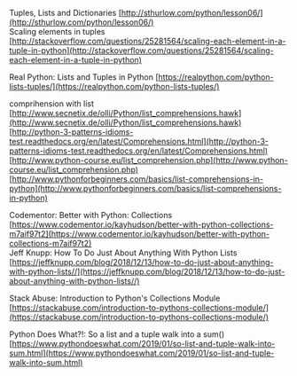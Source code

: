 Tuples, Lists and Dictionaries [http://sthurlow.com/python/lesson06/](http://sthurlow.com/python/lesson06/)  
Scaling elements in tuples [http://stackoverflow.com/questions/25281564/scaling-each-element-in-a-tuple-in-python](http://stackoverflow.com/questions/25281564/scaling-each-element-in-a-tuple-in-python)  
  
Real Python: Lists and Tuples in Python [https://realpython.com/python-lists-tuples/](https://realpython.com/python-lists-tuples/)  
  
comprihension with list  
[http://www.secnetix.de/olli/Python/list_comprehensions.hawk](http://www.secnetix.de/olli/Python/list_comprehensions.hawk)  
[http://python-3-patterns-idioms-test.readthedocs.org/en/latest/Comprehensions.html](http://python-3-patterns-idioms-test.readthedocs.org/en/latest/Comprehensions.html)  
[http://www.python-course.eu/list_comprehension.php](http://www.python-course.eu/list_comprehension.php)  
[http://www.pythonforbeginners.com/basics/list-comprehensions-in-python](http://www.pythonforbeginners.com/basics/list-comprehensions-in-python)  
  
Codementor: Better with Python: Collections [https://www.codementor.io/kayhudson/better-with-python-collections-m7aif97t2](https://www.codementor.io/kayhudson/better-with-python-collections-m7aif97t2)  
Jeff Knupp: How To Do Just About Anything With Python Lists [https://jeffknupp.com/blog/2018/12/13/how-to-do-just-about-anything-with-python-lists//](https://jeffknupp.com/blog/2018/12/13/how-to-do-just-about-anything-with-python-lists//)  
  
Stack Abuse: Introduction to Python's Collections Module [https://stackabuse.com/introduction-to-pythons-collections-module/](https://stackabuse.com/introduction-to-pythons-collections-module/)

Python Does What?!: So a list and a tuple walk into a sum() [https://www.pythondoeswhat.com/2019/01/so-list-and-tuple-walk-into-sum.html](https://www.pythondoeswhat.com/2019/01/so-list-and-tuple-walk-into-sum.html)  
